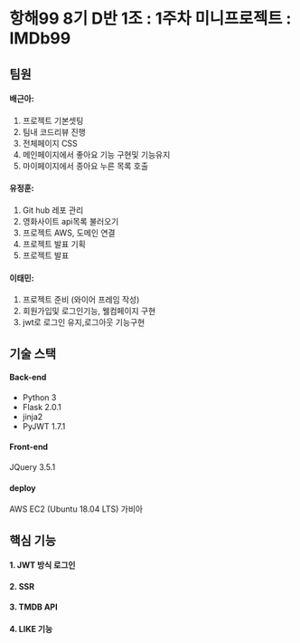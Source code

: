 # 항해99 8기 D반 1조 : 1주차 미니프로젝트 : IMDb99

## 팀원
#### 배근아: 
1.  프로젝트 기본셋팅
2. 팀내 코드리뷰 진행
3. 전체페이지 CSS
4. 메인페이지에서 좋아요 기능 구현및 기능유지
5. 마이페이지에서 종아요 누른 목록 호출 

#### 유정훈: 
1. Git hub 레포 관리
2. 영화사이트 api목록 불러오기
3. 프로젝트 AWS, 도메인 연결
4. 프로젝트 발표 기획
5. 프로젝트 발표

#### 이태민:
1. 프로젝트 준비 (와이어 프레임 작성)
2. 회원가입및 로그인기능, 웰컴페이지 구현 
3. jwt로 로그인 유지,로그아웃 기능구현


## 기술 스택

#### Back-end
- Python 3
- Flask 2.0.1
- jinja2
- PyJWT 1.7.1

#### Front-end
JQuery 3.5.1

#### deploy
AWS EC2 (Ubuntu 18.04 LTS)
가비아

## 핵심 기능

#### 1. JWT 방식 로그인
#### 2. SSR
#### 3. TMDB API
#### 4. LIKE 기능
